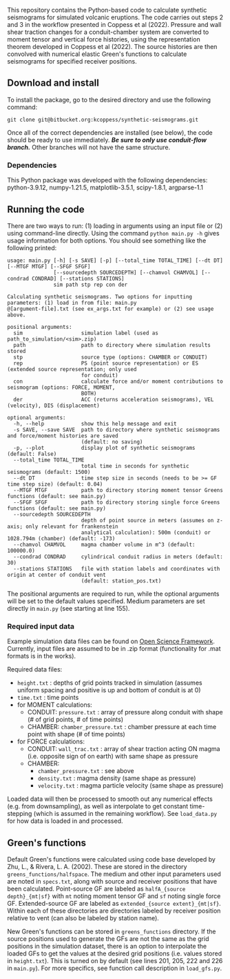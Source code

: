 This repository contains the Python-based code to calculate synthetic seismograms for simulated volcanic 
eruptions. The code carries out steps 2 and 3 in the workflow presented in Coppess et al (2022). 
Pressure and wall shear traction changes for a conduit-chamber system are converted to moment tensor and 
vertical force histories, using the representation theorem developed in Coppess et al (2022). The source
histories are then convolved with numerical elastic Green's functions to calculate seismograms for 
specified receiver positions.

## Download and install
To install the package, go to the desired directory and use the following command: 
```
git clone git@bitbucket.org:kcoppess/synthetic-seismograms.git
```
Once all of the correct dependencies are installed (see below), the code should be ready to use 
immediately. ***Be sure to only use conduit-flow branch.*** Other branches will not have the same
structure.

### Dependencies
This Python package was developed with the following dependencies: python-3.9.12, numpy-1.21.5, 
matplotlib-3.5.1, scipy-1.8.1, argparse-1.1

## Running the code
There are two ways to run: (1) loading in arguments using an input file or (2) using command-line 
directly. Using the command `python main.py -h` gives usage information for both options. You should 
see something like the following printed:
```
usage: main.py [-h] [-s SAVE] [-p] [--total_time TOTAL_TIME] [--dt DT] [--MTGF MTGF] [--SFGF SFGF]
               [--sourcedepth SOURCEDEPTH] [--chamvol CHAMVOL] [--condrad CONDRAD] [--stations STATIONS]
               sim path stp rep con der

Calculating synthetic seismograms. Two options for inputting parameters: (1) load in from file: main.py
@[argument-file].txt (see ex_args.txt for example) or (2) see usage above.

positional arguments:
  sim                   simulation label (used as path_to_simulation/<sim>.zip)
  path                  path to directory where simulation results stored
  stp                   source type (options: CHAMBER or CONDUIT)
  rep                   PS (point source representation) or ES (extended source representation; only used
                        for conduit)
  con                   calculate force and/or moment contributions to seismogram (options: FORCE, MOMENT,
                        BOTH)
  der                   ACC (returns acceleration seismograms), VEL (velocity), DIS (displacement)

optional arguments:
  -h, --help            show this help message and exit
  -s SAVE, --save SAVE  path to directory where synthetic seismograms and force/moment histories are saved
                        (default: no saving)
  -p, --plot            display plot of synthetic seismograms (default: False)
  --total_time TOTAL_TIME
                        total time in seconds for synthetic seismograms (default: 1500)
  --dt DT               time step size in seconds (needs to be >= GF time step size) (default: 0.04)
  --MTGF MTGF           path to directory storing moment tensor Greens functions (default: see main.py)
  --SFGF SFGF           path to directory storing single force Greens functions (default: see main.py)
  --sourcedepth SOURCEDEPTH
                        depth of point source in meters (assumes on z-axis; only relevant for frankenstein
                        analytical calculation): 500m (conduit) or 1028.794m (chamber) (default: -173)
  --chamvol CHAMVOL     magma chamber volume in m^3 (default: 100000.0)
  --condrad CONDRAD     cylindrical conduit radius in meters (default: 30)
  --stations STATIONS   file with station labels and coordinates with origin at center of conduit vent
                        (default: station_pos.txt)
```
The positional arguments are required to run, while the optional arguments will be set to the default
values specified. Medium parameters are set directly in `main.py` (see starting at line 155).

### Required input data
Example simulation data files can be found on [Open Science Framework](https://doi.org/10.17605/OSF.IO/R6HJC).
Currently, input files are assumed to be in .zip format (functionality for .mat formats is in the works). 

Required data files:

* `height.txt` : depths of grid points tracked in simulation (assumes uniform spacing and positive is up and bottom of conduit is at 0)
* `time.txt` : time points
* for MOMENT calculations:
    * CONDUIT: `pressure.txt` : array of pressure along conduit with shape (# of grid points, # of time points)
    * CHAMBER: `chamber_pressure.txt` : chamber pressure at each time point with shape (# of time points)
* for FORCE calculations:
    * CONDUIT: `wall_trac.txt` : array of shear traction acting ON magma (i.e. opposite sign of on earth) with same shape as pressure
    * CHAMBER:
        * `chamber_pressure.txt` : see above
        * `density.txt` : magma density (same shape as pressure)
        * `velocity.txt` : magma particle velocity (same shape as pressure)

Loaded data will then be processed to smooth out any numerical effects (e.g. from downsampling), as well
as interpolate to get constant time-stepping (which is assumed in the remaining workflow). See 
`load_data.py` for how data is loaded in and processed. 

## Green's functions
Default Green's functions were calculated using code base developed by Zhu, L., & Rivera, L. A. (2002).
These are stored in the directory `greens_functions/halfspace`. The medium and other input parameters
used are noted in `specs.txt`, along with source and receiver positions that have been calculated.
Point-source GF are labeled as `halfA_{source depth}_{mt|sf}` with `mt` noting moment tensor GF and `sf`
noting single force GF. Extended-source GF are labeled as `extended_{source extent}_{mt|sf}`. Within
each of these directories are directories labeled by receiver position relative to vent (can also be
labeled by station name).

New Green's functions can be stored in `greens_functions` directory. If the source positions used to 
generate the GFs are not the same as the grid positions in the simulation dataset, there is an option
to interpolate the loaded GFs to get the values at the desired grid positions (i.e. values stored in 
`height.txt`). This is turned on by default (see lines 201, 205, 222 and 226 in `main.py`). For more 
specifics, see function call description in `load_gfs.py`.

